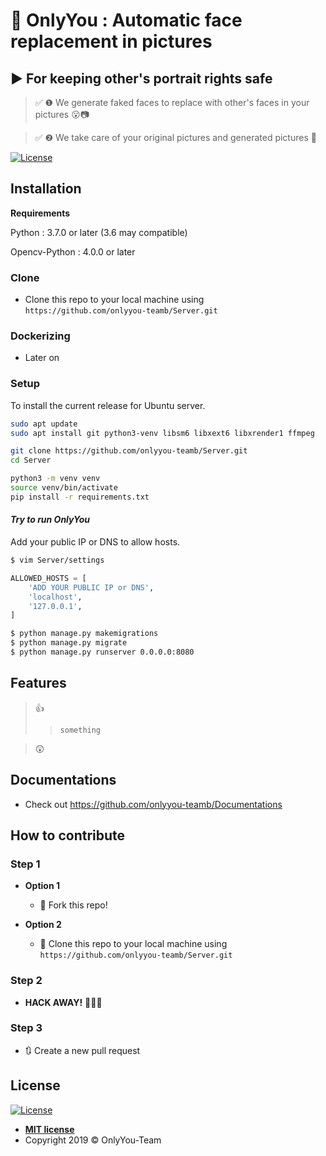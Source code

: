 # :high_brightness: OnlyYou : Automatic face replacement in pictures 
## :arrow_forward: For keeping other's portrait rights safe


> &#9989; &#10102; We generate faked faces to replace with other's faces in your pictures  :open_mouth::camera:

> &#9989; &#10103;  We take care of your original pictures and generated pictures  &#128140;


<!-- blank line -->
[![License](http://img.shields.io/:license-mit-blue.svg?style=flat-square)](http://badges.gpl-license.org)


## Installation

**Requirements**

Python : 3.7.0 or later (3.6 may compatible)

Opencv-Python : 4.0.0 or later

### Clone

- Clone this repo to your local machine using `https://github.com/onlyyou-teamb/Server.git`

### Dockerizing

- Later on

### Setup

To install the current release for Ubuntu server.
```bash
sudo apt update
sudo apt install git python3-venv libsm6 libxext6 libxrender1 ffmpeg

git clone https://github.com/onlyyou-teamb/Server.git
cd Server

python3 -m venv venv
source venv/bin/activate
pip install -r requirements.txt
```
#### *Try to run OnlyYou*
Add your public IP or DNS to allow hosts.

```bash
$ vim Server/settings
```

```python
ALLOWED_HOSTS = [
    'ADD YOUR PUBLIC IP or DNS',
    'localhost',
    '127.0.0.1',
]
```

```bash
$ python manage.py makemigrations
$ python manage.py migrate
$ python manage.py runserver 0.0.0.0:8080
```

## Features

> :thumbsup: 
>> `something`

> :astonished:

## Documentations

- Check out https://github.com/onlyyou-teamb/Documentations

## How to contribute

### Step 1

- **Option 1**
    - 🍴 Fork this repo!

- **Option 2**
    - 👯 Clone this repo to your local machine using `https://github.com/onlyyou-teamb/Server.git`

### Step 2

- **HACK AWAY!** 🔨🔨🔨

### Step 3

- 🔃 Create a new pull request 

## License

[![License](http://img.shields.io/:license-mit-blue.svg?style=flat-square)](http://badges.mit-license.org)

- **[MIT license](https://opensource.org/licenses/mit-license.php)**
- Copyright 2019 © OnlyYou-Team
